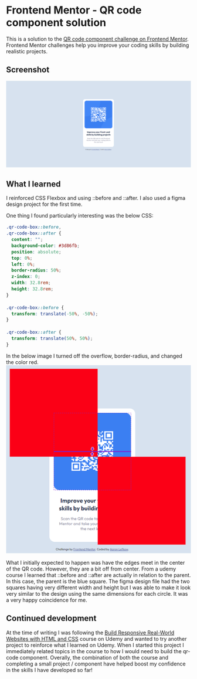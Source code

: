 # Frontend Mentor - QR code component solution

This is a solution to the [QR code component challenge on Frontend Mentor](https://www.frontendmentor.io/challenges/qr-code-component-iux_sIO_H). Frontend Mentor challenges help you improve your coding skills by building realistic projects.

## Screenshot

![](./images/screenshot.png)

## What I learned

I reinforced CSS Flexbox and using ::before and ::after. I also used a figma design project for the first time.

One thing I found particularly interesting was the below CSS:

```css
.qr-code-box::before,
.qr-code-box::after {
  content: "";
  background-color: #3d86fb;
  position: absolute;
  top: 0%;
  left: 0%;
  border-radius: 50%;
  z-index: 0;
  width: 32.8rem;
  height: 32.8rem;
}

.qr-code-box::before {
  transform: translate(-50%, -50%);
}

.qr-code-box::after {
  transform: translate(50%, 50%);
}
```

In the below image I turned off the overflow, border-radius, and changed the color red.
![](./images/squares.png)

What I initially expected to happen was have the edges meet in the center of the QR code. However, they are a bit off from center.
From a udemy course I learned that ::before and ::after are actually in relation to the parent. In this case, the parent is the blue square.
The figma design file had the two squares having very different width and height but I was able to make it look very similar to the design using the same dimensions for each circle.
It was a very happy coincidence for me.

## Continued development

At the time of writing I was following the [Build Responsive Real-World Websites with HTML and CSS](https://www.udemy.com/course/design-and-develop-a-killer-website-with-html5-and-css3) course on Udemy and wanted to try another project to reinforce what I learned on Udemy. When I started this project I immediately related topics in the course to how I would need to build the qr-code component. Overally, the combination of both the course and completing a small project / component have helped boost my confidence in the skills I have developed so far!
